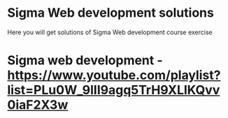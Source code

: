 # Sigma Web development solutions
 
Here you will get solutions of Sigma Web development course exercise

# Sigma web development - https://www.youtube.com/playlist?list=PLu0W_9lII9agq5TrH9XLIKQvv0iaF2X3w
